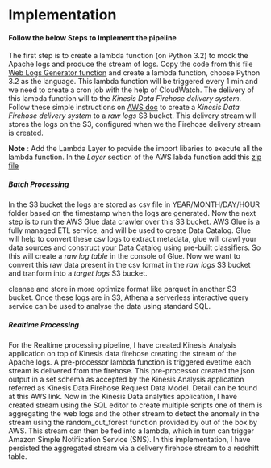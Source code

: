 # Implementation

#### Follow the below Steps to Implement the pipeline ####


The first step is to create a lambda function (on Python 3.2) to mock the Apache logs and produce the stream of logs. Copy the code from this file [Web Logs Generator function](https://github.com/PuneetBabbar/bigdataserverless/blob/master/web_log_gen_func.py) and create a lambda function, choose Python 3.2 as the language. This lambda function will be triggered every 1 min and we need to create a cron job with the help of CloudWatch. The delivery of this lambda function will to the _Kinesis Data Firehose delivery system_. Follow these simple instructions on [AWS doc](https://docs.aws.amazon.com/ses/latest/DeveloperGuide/event-publishing-kinesis-analytics-firehose-stream.html) to create a _Kinesis Data Firehose delivery system_ to a _raw logs_ S3 bucket. This delivery stream will stores the logs on the S3, configured when we the Firehose delivery stream is created.  

__Note__  : Add the Lambda Layer to provide the import libaries to execute all the lambda function. In the *Layer* section of the AWS labda function add this [zip file](https://github.com/PuneetBabbar/bigdataserverless/blob/master/lambda-layer/python.zip) 

##### Batch Processing #####
In the S3 bucket the logs are stored as csv file in YEAR/MONTH/DAY/HOUR folder based on the timestamp when the logs are generated. Now the next step is to run the AWS Glue data crawler over this S3 bucket. AWS Glue is a fully managed ETL service, and will be used to create Data Catalog. Glue will help to convert these csv logs to extract metadata, glue will crawl your data sources and construct your Data Catalog using pre-built classifiers. So this will create a _raw log table_ in the console of Glue. Now we want to convert this raw data present in the csv format in the _raw logs_ S3 bucket and tranform into a _target logs_ S3 bucket.  

cleanse and store in more optimize format like parquet in another S3 bucket. Once these logs are in S3, Athena a serverless interactive query service can be used to analyse the data using standard SQL.  

##### Realtime Processing #####
For the Realtime processing pipeline, I have created Kinesis Analysis application on top of Kinesis data firehose creating the stream of the Apache logs. A pre-processor lambda function is triggered evetime each stream is delivered from the firehose. This pre-processor created the json output in a set schema as accepted by the Kinesis Analysis application referred as Kinesis Data Firehose Request Data Model. Detail can be found at this AWS link. Now in the Kinesis Data analytics application, I have created stream using the SQL editor to create multiple scripts one of them is aggregating the web logs and the other stream to detect the anomaly in the stream using the random_cut_forest function provided by out of the box by AWS. This stream can then be fed into a lambda, which in turn can trigger Amazon Simple Notification Service (SNS). In this implementation, I have persisted the aggregated stream via a delivery firehose stream to a redshift table.
